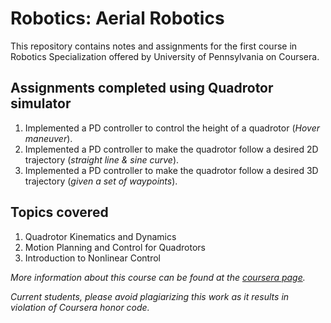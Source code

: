 # Robotics: Aerial Robotics
This repository contains notes and assignments for the first course in Robotics Specialization offered by University of Pennsylvania on Coursera. 

## Assignments completed using Quadrotor simulator

1. Implemented a PD controller to control the height of a quadrotor (*Hover maneuver*).
1. Implemented a PD controller to make the quadrotor follow a desired 2D trajectory (*straight line & sine curve*).
1. Implemented a PD controller to make the quadrotor follow a desired 3D trajectory (*given a set of waypoints*).

## Topics covered

1. Quadrotor Kinematics and Dynamics
1. Motion Planning and Control for Quadrotors
1. Introduction to Nonlinear Control

*More information about this course can be found at the [coursera page](https://www.coursera.org/learn/robotics-flight/home/info).*

*Current students, please avoid plagiarizing this work as it results in violation of Coursera honor code.*
